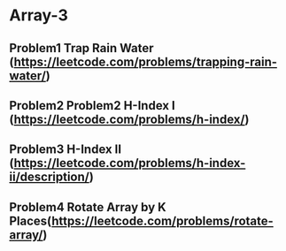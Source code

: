 # Array-3

## Problem1 Trap Rain Water (https://leetcode.com/problems/trapping-rain-water/)

## Problem2  Problem2 H-Index I (https://leetcode.com/problems/h-index/)

## Problem3 H-Index II (https://leetcode.com/problems/h-index-ii/description/)


## Problem4  Rotate Array by K Places(https://leetcode.com/problems/rotate-array/)

